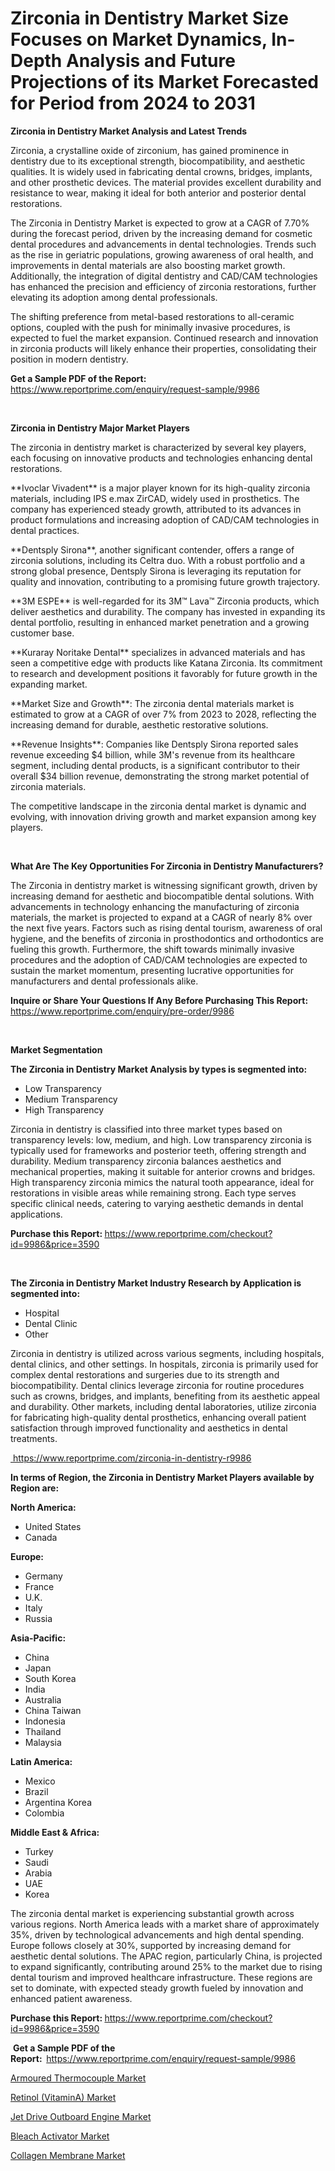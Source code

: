 <p><h1>Zirconia in Dentistry Market Size Focuses on Market Dynamics, In-Depth Analysis and Future Projections of its Market Forecasted for Period from 2024 to 2031</h1></p><p><strong>Zirconia in Dentistry Market Analysis and Latest Trends</strong></p>
<p><p>Zirconia, a crystalline oxide of zirconium, has gained prominence in dentistry due to its exceptional strength, biocompatibility, and aesthetic qualities. It is widely used in fabricating dental crowns, bridges, implants, and other prosthetic devices. The material provides excellent durability and resistance to wear, making it ideal for both anterior and posterior dental restorations. </p><p>The Zirconia in Dentistry Market is expected to grow at a CAGR of 7.70% during the forecast period, driven by the increasing demand for cosmetic dental procedures and advancements in dental technologies. Trends such as the rise in geriatric populations, growing awareness of oral health, and improvements in dental materials are also boosting market growth. Additionally, the integration of digital dentistry and CAD/CAM technologies has enhanced the precision and efficiency of zirconia restorations, further elevating its adoption among dental professionals. </p><p>The shifting preference from metal-based restorations to all-ceramic options, coupled with the push for minimally invasive procedures, is expected to fuel the market expansion. Continued research and innovation in zirconia products will likely enhance their properties, consolidating their position in modern dentistry.</p></p>
<p><strong>Get a Sample PDF of the Report:&nbsp;</strong> <a href="https://www.reportprime.com/enquiry/request-sample/9986">https://www.reportprime.com/enquiry/request-sample/9986</a></p>
<p>&nbsp;</p>
<p><strong>Zirconia in Dentistry Major Market Players</strong></p>
<p><p>The zirconia in dentistry market is characterized by several key players, each focusing on innovative products and technologies enhancing dental restorations. </p><p>**Ivoclar Vivadent** is a major player known for its high-quality zirconia materials, including IPS e.max ZirCAD, widely used in prosthetics. The company has experienced steady growth, attributed to its advances in product formulations and increasing adoption of CAD/CAM technologies in dental practices.</p><p>**Dentsply Sirona**, another significant contender, offers a range of zirconia solutions, including its Celtra duo. With a robust portfolio and a strong global presence, Dentsply Sirona is leveraging its reputation for quality and innovation, contributing to a promising future growth trajectory.</p><p>**3M ESPE** is well-regarded for its 3M™ Lava™ Zirconia products, which deliver aesthetics and durability. The company has invested in expanding its dental portfolio, resulting in enhanced market penetration and a growing customer base.</p><p>**Kuraray Noritake Dental** specializes in advanced materials and has seen a competitive edge with products like Katana Zirconia. Its commitment to research and development positions it favorably for future growth in the expanding market.</p><p>**Market Size and Growth**: The zirconia dental materials market is estimated to grow at a CAGR of over 7% from 2023 to 2028, reflecting the increasing demand for durable, aesthetic restorative solutions.</p><p>**Revenue Insights**: Companies like Dentsply Sirona reported sales revenue exceeding $4 billion, while 3M's revenue from its healthcare segment, including dental products, is a significant contributor to their overall $34 billion revenue, demonstrating the strong market potential of zirconia materials.</p><p>The competitive landscape in the zirconia dental market is dynamic and evolving, with innovation driving growth and market expansion among key players.</p></p>
<p>&nbsp;</p>
<p><strong>What Are The Key Opportunities For Zirconia in Dentistry Manufacturers?</strong></p>
<p><p>The Zirconia in dentistry market is witnessing significant growth, driven by increasing demand for aesthetic and biocompatible dental solutions. With advancements in technology enhancing the manufacturing of zirconia materials, the market is projected to expand at a CAGR of nearly 8% over the next five years. Factors such as rising dental tourism, awareness of oral hygiene, and the benefits of zirconia in prosthodontics and orthodontics are fueling this growth. Furthermore, the shift towards minimally invasive procedures and the adoption of CAD/CAM technologies are expected to sustain the market momentum, presenting lucrative opportunities for manufacturers and dental professionals alike.</p></p>
<p><strong>Inquire or Share Your Questions If Any Before Purchasing This Report:</strong> <a href="https://www.reportprime.com/enquiry/pre-order/9986">https://www.reportprime.com/enquiry/pre-order/9986</a></p>
<p>&nbsp;</p>
<p><strong>Market Segmentation</strong></p>
<p><strong>The Zirconia in Dentistry Market Analysis by types is segmented into:</strong></p>
<p><ul><li>Low Transparency</li><li>Medium Transparency</li><li>High Transparency</li></ul></p>
<p><p>Zirconia in dentistry is classified into three market types based on transparency levels: low, medium, and high. Low transparency zirconia is typically used for frameworks and posterior teeth, offering strength and durability. Medium transparency zirconia balances aesthetics and mechanical properties, making it suitable for anterior crowns and bridges. High transparency zirconia mimics the natural tooth appearance, ideal for restorations in visible areas while remaining strong. Each type serves specific clinical needs, catering to varying aesthetic demands in dental applications.</p></p>
<p><strong>Purchase this Report:&nbsp;</strong><a href="https://www.reportprime.com/checkout?id=9986&price=3590">https://www.reportprime.com/checkout?id=9986&price=3590</a></p>
<p>&nbsp;</p>
<p><strong>The Zirconia in Dentistry Market Industry Research by Application is segmented into:</strong></p>
<p><ul><li>Hospital</li><li>Dental Clinic</li><li>Other</li></ul></p>
<p><p>Zirconia in dentistry is utilized across various segments, including hospitals, dental clinics, and other settings. In hospitals, zirconia is primarily used for complex dental restorations and surgeries due to its strength and biocompatibility. Dental clinics leverage zirconia for routine procedures such as crowns, bridges, and implants, benefiting from its aesthetic appeal and durability. Other markets, including dental laboratories, utilize zirconia for fabricating high-quality dental prosthetics, enhancing overall patient satisfaction through improved functionality and aesthetics in dental treatments.</p></p>
<p><a href="https://www.reportprime.com/zirconia-in-dentistry-r9986">&nbsp;https://www.reportprime.com/zirconia-in-dentistry-r9986</a></p>
<p><strong>In terms of Region, the Zirconia in Dentistry Market Players available by Region are:</strong></p>
<p>
    <p> <strong> North America: </strong>
        <ul>
            <li>United States</li>
            <li>Canada</li>
        </ul>
        </p> 
    <p> <strong> Europe: </strong>
        <ul>
            <li>Germany</li>
            <li>France</li>
            <li>U.K.</li>
            <li>Italy</li>
            <li>Russia</li>
        </ul>
        </p> 
    <p> <strong> Asia-Pacific: </strong>
        <ul>
            <li>China</li>
            <li>Japan</li>
            <li>South Korea</li>
            <li>India</li>
            <li>Australia</li>
            <li>China Taiwan</li>
            <li>Indonesia</li>
            <li>Thailand</li>
            <li>Malaysia</li>
        </ul>
        </p> 
    <p> <strong> Latin America: </strong>
        <ul>
            <li>Mexico</li>
            <li>Brazil</li>
            <li>Argentina Korea</li>
            <li>Colombia</li>
        </ul>
        </p> 
    <p> <strong> Middle East & Africa: </strong>
        <ul>
            <li>Turkey</li>
            <li>Saudi</li>
            <li>Arabia</li>
            <li>UAE</li>
            <li>Korea</li>
        </ul>
    </p>
    </p>
<p><p>The zirconia dental market is experiencing substantial growth across various regions. North America leads with a market share of approximately 35%, driven by technological advancements and high dental spending. Europe follows closely at 30%, supported by increasing demand for aesthetic dental solutions. The APAC region, particularly China, is projected to expand significantly, contributing around 25% to the market due to rising dental tourism and improved healthcare infrastructure. These regions are set to dominate, with expected steady growth fueled by innovation and enhanced patient awareness.</p></p>
<p><strong>Purchase this Report: </strong><a href="https://www.reportprime.com/checkout?id=9986&price=3590">https://www.reportprime.com/checkout?id=9986&price=3590</a></p>
<p>&nbsp;<strong>Get a Sample PDF of the Report:&nbsp;&nbsp;</strong><a href="https://www.reportprime.com/enquiry/request-sample/9986">https://www.reportprime.com/enquiry/request-sample/9986</a></p>
<p><strong></strong></p>
<p><p><a href="https://medium.com/@sarahhicks655/the-armoured-thermocouple-market-is-experiencing-higher-than-anticipated-demand-compared-to-ad265b76d496">Armoured Thermocouple Market</a></p><p><a href="https://medium.com/@sarahhicks655/the-retinol-vitamina-market-insights-report-offers-an-in-depth-and-thorough-analysis-of-the-f6deb0d5cf8c">Retinol (VitaminA) Market</a></p><p><a href="https://issuu.com/reportprime-2/docs/jet-drive-outboard-engine-market-si_309d7bf9028106">Jet Drive Outboard Engine Market</a></p><p><a href="https://www.linkedin.com/pulse/bleach-activator-market-size-growing-cagr-10-report-covers-mpi5c?trackingId=ChuQTSNxRsyAtLwnJtYd3w%3D%3D">Bleach Activator Market</a></p><p><a href="https://www.linkedin.com/pulse/global-collagen-membrane-market-opportunities-challenges2024-1symf?trackingId=aJSak3X%2BSQaZDI9YGbW3TQ%3D%3D">Collagen Membrane Market</a></p></p>